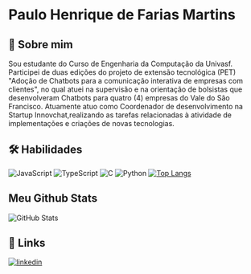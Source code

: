 
# Paulo Henrique de Farias Martins




## 🚀 Sobre mim
Sou estudante do Curso de Engenharia da Computação da Univasf. Participei de duas edições do  projeto de extensão tecnológica (PET) "Adoção de Chatbots para a comunicação interativa de empresas com clientes", no qual atuei na supervisão e na orientação de bolsistas que desenvolveram Chatbots para quatro (4) empresas do Vale do São Francisco. Atuamente atuo como Coordenador de desenvolvimento na Startup Innovchat,realizando as tarefas relacionadas à atividade de implementações e criações de novas tecnologias.


## 🛠 Habilidades
![JavaScript](https://img.shields.io/badge/JavaScript-000?style=for-the-badge&logo=javascript)
![TypeScript](https://img.shields.io/badge/TypeScript-000?style=for-the-badge&logo=typescript)
	![C](https://img.shields.io/badge/C-000?style=for-the-badge&logo=c)
![Python](https://img.shields.io/badge/Python-000?style=for-the-badge&logo=python) 
[![Top Langs](https://github-readme-stats.vercel.app/api/top-langs/?username=pauloh-fm)](https://github.com/anuraghazra/github-readme-stats)
## Meu Github Stats

![GitHub Stats](https://github-readme-stats.vercel.app/api?username=pauloh-fm&show_icons=true&hide=contribs,prs&cache_seconds=86400&theme=neon)




## 🔗 Links

[![linkedin](https://img.shields.io/badge/linkedin-0A66C2?style=for-the-badge&logo=linkedin&logoColor=white)](https://www.linkedin.com/in/paulo-henrique-de-farias-martins-1ba477250/)
